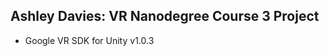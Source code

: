 Ashley Davies: VR Nanodegree Course 3 Project
---------------------------------------------

 * Google VR SDK for Unity v1.0.3
